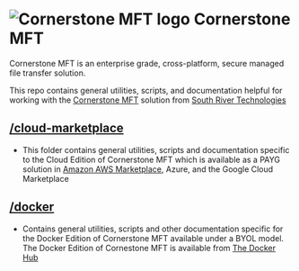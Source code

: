 # <img src="https://southrivertech.com/software/nextgen/cornerstone/cornerstone48.png" alt="Cornerstone MFT logo"> Cornerstone MFT</img>

Cornerstone MFT is an enterprise grade, cross-platform, secure managed file transfer solution.

This repo contains general utilities, scripts, and documentation helpful for working with the [Cornerstone MFT](https://www.cornerstonemft.com) solution from [South River Technologies](https://www.southrivertech.com)

## [/cloud-marketplace](https://github.com/southrivertech/cornerstone.pub/tree/main/cloud-marketplace)
- This folder contains general utilities, scripts and documentation specific to the Cloud Edition of Cornerstone MFT which is available as a PAYG solution in [Amazon AWS Marketplace](https://aws.amazon.com/marketplace/search/results/?searchTerms=cornerstone+mft&CREATOR=84e24cf6-1dd0-4cde-b93e-aa2870b106f2&filters=CREATOR), Azure, and the Google Cloud Marketplace

## [/docker](https://github.com/southrivertech/cornerstone.pub/tree/main/docker/win-x64)
- Contains general utilities, scripts and other documentation specific for the Docker Edition of Cornerstone MFT available under a BYOL model. The Docker Edition of Cornestone MFT is available from [The Docker Hub](https://hub.docker.com/r/southrivertech)


